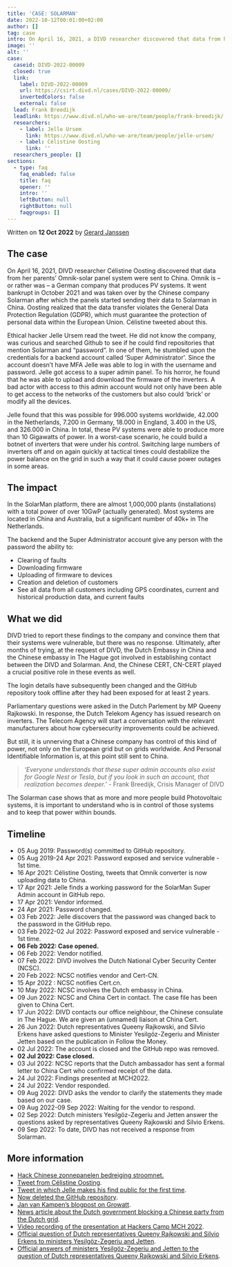 ```yaml
---
title: 'CASE: SOLARMAN'
date: 2022-10-12T00:01:00+02:00
author: []
tag: case
intro: On April 16, 2021, a DIVD researcher discovered that data from her parents’ Omnik-solar panel system were sent to China. Jelle Ursem, who also joined the DIVD, found that this was possible for 996.000 systems worldwide, 42.000 in the Netherlands, 7.200 in Germany, 18.000 in England, 3.400 in the US, and 326.000 in China. In total these PV systems were able to produce more than 10 Gigawatts of power. In a worst-case scenario, he could build a botnet of inverters that were under his control.
image: ''
alt: ''
case:
  caseid: DIVD-2022-00009
  closed: true
  link:
    label: DIVD-2022-00009
    url: https://csirt.divd.nl/cases/DIVD-2022-00009/
    invertedColors: false
    external: false
  lead: Frank Breedijk
  leadlink: https://www.divd.nl/who-we-are/team/people/frank-breedijk/
  researchers:
    - label: Jelle Ursem
      link: https://www.divd.nl/who-we-are/team/people/jelle-ursem/
    - label: Célistine Oosting
      link: ''
  researchers_people: []
sections:
  - type: faq
    faq_enabled: false
    title: faq
    opener: ''
    intro: ''
    leftButton: null
    rightButton: null
    faqgroups: []
---
```

Written on **12 Oct 2022** by [Gerard Janssen](https://www.divd.nl/who-we-are/team/people/gerard-janssen/)

## The case

On April 16, 2021, DIVD researcher Célistine Oosting discovered that data from her parents’ Omnik-solar panel system were sent to China. Omnik is – or rather was – a German company that produces PV systems. It went bankrupt in October 2021 and was taken over by the Chinese company Solarman after which the panels started sending their data to Solarman in China. Oosting realized that the data transfer violates the General Data Protection Regulation (GDPR), which must guarantee the protection of personal data within the European Union. Célistine tweeted about this.

Ethical hacker Jelle Ursem read the tweet. He did not know the company, was curious and searched Github to see if he could find repositories that mention Solarman and “password”. In one of them, he stumbled upon the credentials for a backend account called ‘Super Administrator'. Since the account doesn’t have MFA Jelle was able to log in with the username and password. Jelle got access to a super admin panel. To his horror, he found that he was able to upload and download the firmware of the inverters. A bad actor with access to this admin account would not only have been able to get access to the networks of the customers but also could ‘brick’ or modify all the devices.

Jelle found that this was possible for 996.000 systems worldwide, 42.000 in the Netherlands, 7.200 in Germany, 18.000 in England, 3.400 in the US, and 326.000 in China. In total, these PV systems were able to produce more than 10 Gigawatts of power. In a worst-case scenario, he could build a botnet of inverters that were under his control. Switching large numbers of inverters off and on again quickly at tactical times could destabilize the power balance on the grid in such a way that it could cause power outages in some areas.

## The impact

In the SolarMan platform, there are almost 1,000,000 plants (installations) with a total power of over 10GwP (actually generated). Most systems are located in China and Australia, but a significant number of 40k+ in The Netherlands.

The backend and the Super Administrator account give any person with the password the ability to:

- Clearing of faults
- Downloading firmware
- Uploading of firmware to devices
- Creation and deletion of customers
- See all data from all customers including GPS coordinates, current and historical production data, and current faults

## What we did

DIVD tried to report these findings to the company and convince them that their systems were vulnerable, but there was no response. Ultimately, after months of trying, at the request of DIVD, the Dutch Embassy in China and the Chinese embassy in The Hague got involved in establishing contact between the DIVD and Solarman. And, the Chinese CERT, CN-CERT played a crucial positive role in these events as well.

The login details have subsequently been changed and the GitHub repository took offline after they had been exposed for at least 2 years.

Parliamentary questions were asked in the Dutch Parlement by MP Queeny Rajkowski. In response, the Dutch Telekom Agency has issued research on inverters. The Telecom Agency will start a conversation with the relevant manufacturers about how cybersecurity improvements could be achieved.

But still, it is unnerving that a Chinese company has control of this kind of power, not only on the European grid but on grids worldwide. And Personal Identifiable Information is, at this point still sent to China.

> _‘Everyone understands that these super admin accounts also exist for Google Nest or Tesla_, _but if you look in such an account, that realization becomes deeper.’ -_ Frank Breedijk, Crisis Manager of DIVD

The Solarman case shows that as more and more people build Photovoltaic systems, it is important to understand who is in control of those systems and to keep that power within bounds.

## Timeline

- 05 Aug 2019: Password(s) committed to GitHub repository.
- 05 Aug 2019-24 Apr 2021: Password exposed and service vulnerable - 1st time.
- 16 Apr 2021: Célistine Oosting, tweets that Omnik converter is now uploading data to China.
- 17 Apr 2021: Jelle finds a working password for the SolarMan Super Admin account in GitHub repo.
- 17 Apr 2021: Vendor informed.
- 24 Apr 2021: Password changed.
- 03 Feb 2022: Jelle discovers that the password was changed back to the password in the GitHub repo.
- 03 Feb 2022-02 Jul 2022: Password exposed and service vulnerable - 1st time.
- **06 Feb 2022: Case opened.**
- 06 Feb 2022: Vendor notified.
- 07 Feb 2022: DIVD involves the Dutch National Cyber Security Center (NCSC).
- 20 Feb 2022: NCSC notifies vendor and Cert-CN.
- 15 Apr 2022	: NCSC notifies Cert.cn.
- 10 May 2022: NCSC involves the Dutch embassy in China.
- 09 Jun 2022: NCSC and China Cert in contact. The case file has been given to China Cert.
- 17 Jun 2022: DIVD contacts our office neighbour, the Chinese consulate in The Hague. We are given an (unnamed) liaison at China Cert.
- 26 Jun 2022: Dutch representatives Queeny Rajkowski, and Silvio Erkens have asked questions to Minister Yesilgöz-Zegeriu and Minister Jetten based on the publication in Follow the Money.
- 02 Jul 2022: The account is closed and the GitHub repo was removed.
- **02 Jul 2022: Case closed.**
- 03 Jul 2022: NCSC reports that the Dutch ambassador has sent a formal letter to China Cert who confirmed receipt of the data.
- 24 Jul 2022: Findings presented at MCH2022.
- 24 Jul 2022: Vendor responded.
- 09 Aug 2022: DIVD asks the vendor to clarify the statements they made based on our case.
- 09 Aug 2022-09 Sep 2022: Waiting for the vendor to respond.
- 02 Sep 2022: Dutch ministers Yesilgöz-Zegeriu and Jetten answer the questions asked by representatives Queeny Rajkowski and Silvio Erkens.
- 09 Sep 2022: To date, DIVD has not received a response from Solarman.

## More information

- [Hack Chinese zonnepanelen bedreiging stroomnet.](https://www.ftm.nl/artikelen/hack-chinese-zonnepanelen-bedreiging-stroomnet)
- [Tweet from Célistine Oosting](https://twitter.com/TheRealProcyon/status/1383154764213538816).
- [Tweet in which Jelle makes his find public for the first time](https://twitter.com/SchizoDuckie/status/1383365466702237703).
- [Now deleted the GitHub repository](https://github.com/liyanyanwsy/wsy/blob/a067a21f26c5b1a9eff7c01ff02f5df3b58ae516/app/sunny/total/total.py).
- [Jan van Kampen’s blogpost on Growatt](https://janvankampen.nl/?p=516).
- [News article about the Dutch government blocking a Chinese party from the Dutch grid](https://www.nu.nl/klimaat/6208030/ministerie-greep-in-om-chinees-bedrijf-uit-nederlands-stroomnet-te-houden.html).
- [Video recording of the presentation at Hackers Camp MCH 2022](https://media.ccc.de/v/mch2022-350-iot-international-outage-technology-disclosure-of-divd-2022-00009-).
- [Official question of Dutch representatives Queeny Rajkowski and Silvio Erkens to ministers Yesilgöz-Zegeriu and Jetten](https://www.tweedekamer.nl/kamerstukken/kamervragen/detail?id=2022D33896&did=2022D33896).
- [Official answers of ministers Yesilgöz-Zegeriu and Jetten to the question of Dutch representatives Queeny Rajkowski and Silvio Erkens](https://www.tweedekamer.nl/kamerstukken/kamervragen/detail?id=2022Z15333&did=2022D31877).
